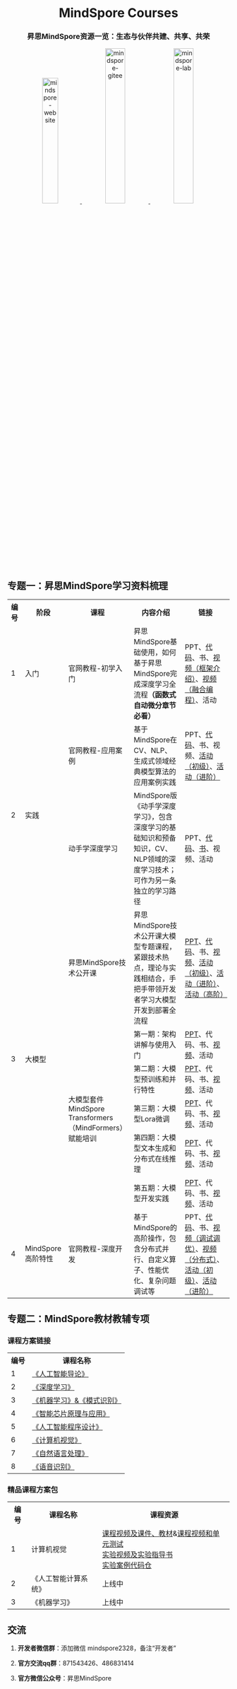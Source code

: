 

<div align='center'>
 
  <h1>MindSpore Courses</h1>

  <h3>
    昇思MindSpore资源一览：生态与伙伴共建、共享、共荣
  </h3>

  <a href="https://www.mindspore.cn/">
    <img alt="mindspore-website" src="https://github.com/mindspore-courses/.github/blob/master/profile/mindspore-website.png" width="27%">
  </a>
  <a href="https://gitee.com/mindspore">
    <img alt="mindspore-gitee" src="https://github.com/mindspore-courses/.github/blob/master/profile/mindspore-gitee.png" width="30%">
  </a>
  <a href="https://github.com/mindspore-lab">
    <img alt="mindspore-lab" src="https://github.com/mindspore-courses/.github/blob/master/profile/mindspore-lab.png" width="30%">
  </a>
</div>




## 专题一：昇思MindSpore学习资料梳理

<table>
  <tr>
      <th width="5%">编号</th>
      <th width="8%">阶段</th>
      <th width="17%">课程</th>
      <th width="30%">内容介绍</th>
      <th width="40%">链接</th>
  </tr>
  <tr>
      <td>1</td>
      <td>入门</td>
      <td>官网教程-初学入门</td>
      <td>昇思MindSpore基础使用，如何基于昇思MindSpore完成深度学习全流程<strong>（函数式自动微分章节必看）</strong></td>
      <td>
        PPT、<a href="https://www.mindspore.cn/tutorials/zh-CN/r2.2/index.html">代码</a>、书、<a href="https://www.bilibili.com/video/BV16G4y1a7A8">视频（框架介绍）</a>、<a href="https://www.bilibili.com/video/BV1sd4y1d76X">视频（融合编程）</a>、活动
      </td>
  </tr>
  <tr>
    <td rowspan="2">2</td>
    <td rowspan="2">实践</td>
    <td>官网教程-应用案例</td>
    <td>基于MindSpore在CV、NLP、生成式领域经典模型算法的应用案例实践</td>
    <td>
      PPT、<a href="https://www.mindspore.cn/tutorials/application/zh-CN/r2.0/index.html">代码</a>、书、视频、<a href="https://gitee.com/mindspore/community/issues/I6Q8R9">活动（初级）</a>、<a href="https://gitee.com/mindspore/community/issues/I6Q8R0">活动（进阶）</a><br>
    </td>
  </tr>
  <tr>
    <td>动手学深度学习</td>
    <td> MindSpore版《动手学深度学习》，包含深度学习的基础知识和预备知识，CV、NLP领域的深度学习技术；可作为另一条独立的学习路径</td>
    <td>
      PPT、<a href="https://openi.pcl.ac.cn/mindspore-courses/d2l-mindspore">代码</a>、<a href="https://github.com/mindspore-courses/d2l-zh">书</a>、视频、活动
    </td>
  </tr>
  <tr>
    <td rowspan="6">3</td>
    <td rowspan="6">大模型</td>
    <td>昇思MindSpore技术公开课</td>
    <td>昇思MindSpore技术公开课大模型专题课程，紧跟技术热点，理论与实践相结合，手把手带领开发者学习大模型开发到部署全流程
    <td>
      <a href="https://github.com/mindspore-courses/step_into_llm">PPT</a>、<a href="https://github.com/mindspore-courses/step_into_llm">代码</a>、书、<a href="https://space.bilibili.com/526894060/channel/seriesdetail?sid=3293489">视频</a>、<a href="https://gitee.com/mindspore/community/issues/I8NMN2?from=project-issue">活动（初级）</a>、<a href="https://gitee.com/mindspore/community/issues/I8P657?from=project-issue">活动（进阶）</a>、<a href="https://gitee.com/mindspore/community/issues/I835ND?from=project-issue">活动（高阶）</a>
    </td>
  </tr>
  <tr>
    <td rowspan="5">大模型套件MindSpore Transformers（MindFormers）赋能培训</td>
    <td>第一期：架构讲解与使用入门</td>
    <td>
      <a href="https://blog.csdn.net/Kenji_Shinji/article/details/133902411">PPT</a>、代码、书、<a href="https://www.bilibili.com/video/BV1jh4y1m7xV/?spm_id_from=333.999.0.0&vd_source=f014ac91666d4c46c85b0393f525e37a">视频</a>、活动
    </td>
  </tr>
  <tr>
    <td>第二期：大模型预训练和并行特性</td>
    <td><a href="https://blog.csdn.net/Kenji_Shinji/article/details/133902503">PPT</a>、代码、书、<a href="https://www.bilibili.com/video/BV1vm4y1T7mC/?spm_id_from=333.999.0.0&vd_source=f014ac91666d4c46c85b0393f525e37a">视频</a>、活动</td>
  </tr>
  <tr>
    <td>第三期：大模型Lora微调</td>
    <td><a href="https://blog.csdn.net/Kenji_Shinji/article/details/133902572">PPT</a>、代码、书、<a href="https://www.bilibili.com/video/BV1mj41127vw/?spm_id_from=333.999.0.0&vd_source=f014ac91666d4c46c85b0393f525e37a">视频</a>、活动</td>
  </tr>
  <tr>
    <td>第四期：大模型文本生成和分布式在线推理</td>
    <td><a href="https://blog.csdn.net/Kenji_Shinji/article/details/133902628">PPT</a>、代码、书、<a href="https://www.bilibili.com/video/BV1cG411o7ET/?spm_id_from=333.999.0.0&vd_source=f014ac91666d4c46c85b0393f525e37a">视频</a>、活动</td>
  </tr>
  <tr>
    <td>第五期：大模型开发实践</td>
    <td><a href="https://blog.csdn.net/Kenji_Shinji/article/details/133902659">PPT</a>、代码、书、<a href="https://www.bilibili.com/video/BV1em4y1N7Lw/?spm_id_from=333.999.0.0&vd_source=f014ac91666d4c46c85b0393f525e37a">视频</a>、活动</td>
  </tr>
  <tr>
      <td>4</td>
      <td>MindSpore高阶特性</td>
      <td>官网教程-深度开发</td>
      <td>基于MindSpore的高阶操作，包含分布式并行、自定义算子、性能优化、复杂问题调试等</td>
      <td>
        PPT、<a href="https://www.mindspore.cn/tutorials/experts/zh-CN/r2.2/index.html">代码</a>、书、<a href="https://www.bilibili.com/video/BV1h14y1b7e2/?spm_id_from=333.999.0.0">视频（调试调优）</a>、<a href="https://www.bilibili.com/video/BV1MT411c761/?spm_id_from=333.999.0.0">视频（分布式）</a>、<a href="https://gitee.com/mindspore/community/issues/I8NMRT?from=project-issue">活动（初级）</a>、<a href="https://gitee.com/mindspore/community/issues/I7JVMP">活动（进阶）</a>
      </td>
  </tr>
</table>

## 专题二：MindSpore教材教辅专项

### 课程方案链接

<table>
  <tr>
    <th>编号</th>
    <th>课程名称</th>
  </tr>
  <tr>
    <td>1</td>
    <td>
      <a href= "https://edu.hicomputing.huawei.com/learn/courses-list/detail/1540025541640806402?l=L3_CUSTOMER">《人工智能导论》</a>
    </td>
  </tr>
  </tr>
  <tr>
    <td>2</td>
    <td>
      <a href= "https://edu.hicomputing.huawei.com/learn/courses-list/detail/1540025532916654082?l=L2_REGISTERED">《深度学习》</a>
    </td>
  </tr>
  <tr>
    <td>3</td>
    <td>
      <a href= "https://edu.hicomputing.huawei.com/learn/courses-list/detail/1540025532606275586?l=L3_CUSTOMER">《机器学习》&《模式识别》</a>
    </td>
  </tr>
  <tr>
    <td>4</td>
    <td>
      <a href= "https://edu.hicomputing.huawei.com/zh/learn/courses-list/detail/1540025534485323778?l=L3_CUSTOMER">《智能芯片原理与应用》</a>
    </td>
  </tr>
  <tr>
    <td>5</td>
    <td>
      <a href= "https://edu.hicomputing.huawei.com/learn/courses-list/detail/1540025533872955393?l=L3_CUSTOMER">《人工智能程序设计》</a>
    </td>
  </tr>
  <tr>
    <td>6</td>
    <td>
      <a href= "https://edu.hicomputing.huawei.com/learn/courses-list/detail/1540025533227032577?l=L3_CUSTOMER">《计算机视觉》</a>
    </td>
  </tr>
  <tr>
    <td>7</td>
    <td>
      <a href= "https://edu.hicomputing.huawei.com/learn/courses-list/detail/1540025534170750977?l=L3_CUSTOMER">《自然语言处理》</a>
    </td>
  </tr>
  <tr>
    <td>8</td>
    <td>
      <a href= "https://edu.hicomputing.huawei.com/learn/courses-list/detail/1540025534791507969?l=L3_CUSTOMER">《语音识别》</a>
    </td>
  </tr>
</table>


### 精品课程方案包

<table>
  <tr>
    <th>编号</th>
    <th>课程名称</th>
    <th>课程资源</th>
  </tr>
  <tr>
    <td>1</td>
    <td>计算机视觉</td>
    <td>
      <a href= "https://www.bilibili.com/video/BV1PK411y7dy/?spm_id_from=333.999.0.0">课程视频及课件、教材</a>&<a href= "https://hw.shixizhi.huawei.com/course/1390222376536522753/application-view?courseId=1615610001584369666&appId=493801773749334016&classId=&appType=1&status=&sxz-lang=zh_CN&tenantId=1390222376536522753">课程视频和单元测试</a><br>
      <a href= "https://openi.pcl.ac.cn/jiayu_neu/computer-vision-course-openi/src/branch/master/docs/tutorial.md">实验视频及实验指导书</a><br>
      <a href= "https://github.com/jiayuzhang128/computer-vision-course">实验案例代码仓</a><br>
    </td>
  </tr>
  </tr>
  <tr>
    <td>2</td>
    <td>《人工智能计算系统》</td>
    <td>上线中</td>
  </tr>
  <tr>
    <td>3</td>
    <td>《机器学习》</td>
    <td>上线中</td>
  </tr>
</table>


## 交流

1. **开发者微信群**：添加微信 mindspore2328，备注“开发者”

2. **官方交流qq群**：871543426、486831414

3. **官方微信公众号**：昇思MindSpore
